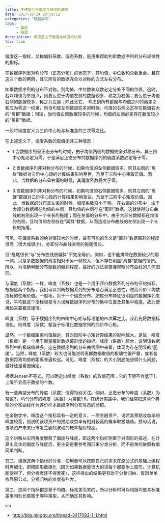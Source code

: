 ```yaml
---
title: 李德荃关于偏度与峰度的讲解
date: 2017-10-24 10:39:12 
categories: "机器学习" 
tags: 
     - 偏度
     - 峰度
description: 李德荃关于偏度与峰度的讲解
toc: true
---
```

偏度这一指标，又称偏斜系数、偏态系数，是用来帮助判断数据序列的分布规律性的指标。

在数据序列呈对称分布（正态分布）的状态下，其均值、中位数和众数重合。且在这三个数的两侧，其它所有的数据完全以对称的方式左右分布。

如果数据序列的分布不对称，则均值、中位数和众数必定分处不同的位置。这时，若以均值为参照点，则要么位于均值左侧的数据较多，称之为右偏；要么位于均值右侧的数据较多，称之为左偏；除此无它。
考虑到所有数据与均值之间的离差之和应为零这一约束，则当均值左侧数据较多的时候，均值的右侧必定存在数值较大的“离群”数据；同理，当均值右侧数据较多的时候，均值的左侧必定存在数值较小的“离群”数据。

一般将偏度定义为三阶中心矩与标准差的三次幂之比。

在上述定义下，偏度系数的取值无非三种情景：

* 1.当数据序列呈正态分布的时候，由于均值两侧的数据完全对称分布，其三阶中心矩必定为零，于是满足正态分布的数据序列的偏度系数必定等于零。

* 2.当数据序列非对称分布的时候，如果均值的左侧数据较多，则其右侧的“离群”数据对三阶中心矩的计算结果影响至巨，乃至于三阶中心矩取正值。因此，当数据的分布呈右偏的时候，其偏度系数将大于零。

* 3.当数据序列非对称分布的时候，如果均值的右侧数据较多，则其左侧的“离群”数据对三阶中心矩的计算结果影响至巨，乃至于三阶中心矩取负值。因此，当数据的分布呈左偏的时候，偏度系数将小于零。
在右偏的分布中，由于大部分数据都在均值的左侧，且均值的右侧存在“离群”数据，这就使得分布曲线的右侧出现一个长长的拖尾；而在左偏的分布中，由于大部分数据都在均值的右侧，且均值的左侧存在“离群”数据，从而造成分布曲线的左侧出现一个长长的拖尾。

可见，在偏度系数的绝对值较大的时候，最有可能的含义是“离群”数据离群的程度很高（很大或很小），亦即分布曲线某侧的拖尾很长。

但“拖尾很长”与“分布曲线很偏斜”不完全等价。例如，也不能排除在数据较少的那一侧，只是多数数据的离差相对于另一侧较大，但不存在明显“离群”数据的情景。所以，为准确判断分布函数的偏斜程度，最好的办法是直接观察分布曲线的几何图形。

与偏度（系数）一样，峰度（系数）也是一个用于评价数据系列分布特征的指标。根据这两个指标，我们可以判断数据系列的分布是否满足正态性，进而评价平均数指标的使用价值。一般地，对于一个偏态分布、肥尾分布特征很明显的数据序列来说，平均数这个指标极易令人误解数据序列分布的集中位置及其集中程度，故此使用起来要极其谨慎。 


峰度（系数）等于数据序列的四阶中心矩与标准差的四次幂之比。设若先将数据标准化，则峰度（系数）相当于标准化数据序列的四阶中心矩。

显然，一个数据距离均值越远，其对四阶中心矩计算结果的影响越大。是故，峰度（系数）是一个用于衡量离群数据离群度的指标。峰度（系数）越大，说明该数据系列中的极端值越多。这在数据序列的分布曲线图中来看，体现为存在明显的“肥尾”。当然，峰度（系数）较大也可能说明离群数据取值的极端性很严重，或者各数据距离均值的距离普遍较远。可见，峰度（系数）的大小到底能说明什么问题，最好还是看图确定。

根据Jensen不等式，可以确定出峰度（系数）的取值范围：它的下限不会低于1，上限不会高于数据的个数。

有一些典型分布的峰度（系数）值得特别关注。例如，正态分布的峰度（系数）为常数3，均匀分布的峰度（系数）为常数1.6。在统计实践中，我们经常把这两个典型的分布曲线作为评价样本数据序列分布性态的参照。

在金融学中，峰度这个指标具有一定的意义。一项金融资产，设若其预期收益率的峰度较高，则说明该项资产的预期收益率有相对较高的概率取极端值。换句话说，该项资产未来行市发生剧烈波动的概率相对较高。

这个讲解从实用角度解释了偏度与峰度，即这两个指标侧重于对图形的描述，在计算出具体的偏度与峰度后，更主要是要参考图形来分类分析，而不是单纯依照数值简单判断。

其二，根据这两个指标的分类，使用者可以按照自己的需求在原公式的基础上编程时再细化，即把图形数据化（因为如果数据量很大的话每个都要附上图形，计算机能受得了，但分析者还不得累死），这样得出的结果更有助于分析归纳，否则单单依靠原公式，分析归纳的难度有些大。

第三，这两个指标都是基于均值、标准差而来的，所以分析时可以根据均值与标准差来判别长尾属于哪种类型，从而确定其影响。

via

* http://bbs.pinggu.org/thread-3417092-1-1.html
